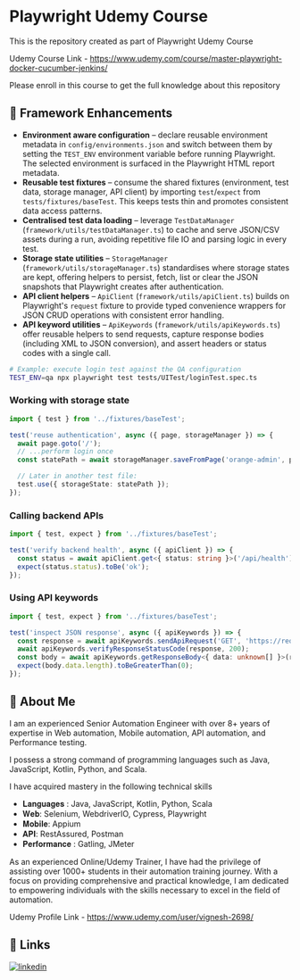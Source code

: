 # Playwright Udemy Course

This is the repository created as part of Playwright Udemy Course

Udemy Course Link - https://www.udemy.com/course/master-playwright-docker-cucumber-jenkins/

Please enroll in this course to get the full knowledge about this repository

## 🧱 Framework Enhancements

- **Environment aware configuration** – declare reusable environment metadata in `config/environments.json` and switch between them by setting the `TEST_ENV` environment variable before running Playwright. The selected environment is surfaced in the Playwright HTML report metadata.
- **Reusable test fixtures** – consume the shared fixtures (environment, test data, storage manager, API client) by importing `test`/`expect` from `tests/fixtures/baseTest`. This keeps tests thin and promotes consistent data access patterns.
- **Centralised test data loading** – leverage `TestDataManager` (`framework/utils/testDataManager.ts`) to cache and serve JSON/CSV assets during a run, avoiding repetitive file IO and parsing logic in every test.
- **Storage state utilities** – `StorageManager` (`framework/utils/storageManager.ts`) standardises where storage states are kept, offering helpers to persist, fetch, list or clear the JSON snapshots that Playwright creates after authentication.
- **API client helpers** – `ApiClient` (`framework/utils/apiClient.ts`) builds on Playwright's `request` fixture to provide typed convenience wrappers for JSON CRUD operations with consistent error handling.
- **API keyword utilities** – `ApiKeywords` (`framework/utils/apiKeywords.ts`) offer reusable helpers to send requests, capture response bodies (including XML to JSON conversion), and assert headers or status codes with a single call.

```bash
# Example: execute login test against the QA configuration
TEST_ENV=qa npx playwright test tests/UITest/loginTest.spec.ts
```

### Working with storage state

```ts
import { test } from '../fixtures/baseTest';

test('reuse authentication', async ({ page, storageManager }) => {
  await page.goto('/');
  // ...perform login once
  const statePath = await storageManager.saveFromPage('orange-admin', page);

  // Later in another test file:
  test.use({ storageState: statePath });
});
```

### Calling backend APIs

```ts
import { test, expect } from '../fixtures/baseTest';

test('verify backend health', async ({ apiClient }) => {
  const status = await apiClient.get<{ status: string }>('/api/health');
  expect(status.status).toBe('ok');
});
```

### Using API keywords

```ts
import { test, expect } from '../fixtures/baseTest';

test('inspect JSON response', async ({ apiKeywords }) => {
  const response = await apiKeywords.sendApiRequest('GET', 'https://reqres.in/api/users?page=2');
  await apiKeywords.verifyResponseStatusCode(response, 200);
  const body = await apiKeywords.getResponseBody<{ data: unknown[] }>(response);
  expect(body.data.length).toBeGreaterThan(0);
});
```

## 🚀 About Me
I am an experienced Senior Automation Engineer with over 8+ years of expertise in Web automation, Mobile automation, API automation, and Performance testing.

I possess a strong command of programming languages such as Java, JavaScript, Kotlin, Python, and Scala.

I have acquired mastery in the following technical skills

- 𝐋𝐚𝐧𝐠𝐮𝐚𝐠𝐞𝐬 : Java, JavaScript, Kotlin, Python, Scala
- 𝐖𝐞𝐛: Selenium, WebdriverIO, Cypress, Playwright
- 𝐌𝐨𝐛𝐢𝐥𝐞: Appium
- 𝐀𝐏𝐈: RestAssured, Postman
- 𝐏𝐞𝐫𝐟𝐨𝐫𝐦𝐚𝐧𝐜𝐞 : Gatling, JMeter

As an experienced Online/Udemy Trainer, I have had the privilege of assisting over 1000+ students in their automation training journey. With a focus on providing comprehensive and practical knowledge, I am dedicated to empowering individuals with the skills necessary to excel in the field of automation.

Udemy Profile Link - https://www.udemy.com/user/vignesh-2698/


## 🔗 Links
[![linkedin](https://img.shields.io/badge/linkedin-0A66C2?style=for-the-badge&logo=linkedin&logoColor=white)](https://www.linkedin.com/in/vignesh-srinivasa-raghavan/)
